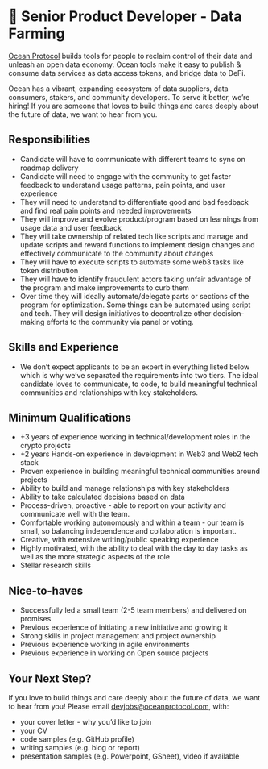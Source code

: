 # 🦈 Senior Product Developer - Data Farming 
[Ocean Protocol](https://www.oceanprotocol.com) builds tools for people to reclaim control of their data and unleash an open data economy. Ocean tools make it easy to publish & consume data services as data access tokens, and bridge data to DeFi. 

Ocean has a vibrant, expanding ecosystem of data suppliers, data consumers, stakers, and community developers. To serve it better, we’re hiring! If you are someone that loves to build things and cares deeply about the future of data, we want to hear from you.


## Responsibilities
* Candidate will have to communicate with different teams to sync on roadmap delivery
* Candidate will need to engage with the community to get faster feedback to understand usage patterns, pain points, and user experience
* They will need to understand to differentiate good and bad feedback and find real pain points and needed improvements
* They will improve and evolve product/program based on learnings from usage data and user feedback 
* They will take ownership of related tech like scripts and manage and update scripts and reward functions to implement design changes and effectively communicate to the community about changes
* They will have to execute scripts to automate some web3 tasks like token distribution
* They will have to identify fraudulent actors taking unfair advantage of the program and make improvements to curb them
* Over time they will ideally automate/delegate parts or sections of the program for optimization. Some things can be automated using script and tech. They will design initiatives to decentralize other decision-making efforts to the community via panel or voting.



## Skills and Experience 
* We don’t expect applicants to be an expert in everything listed below which is why we’ve separated the requirements into two tiers. The ideal candidate loves to communicate, to code, to build meaningful technical communities and relationships with key stakeholders.


## Minimum Qualifications
* +3 years of experience working in technical/development roles in the crypto projects
* +2 years Hands-on experience in development in Web3 and Web2 tech stack
* Proven experience in building meaningful technical communities around projects
* Ability to build and manage relationships with key stakeholders
* Ability to take calculated decisions based on data 
* Process-driven, proactive - able to report on your activity and communicate well with the team.
* Comfortable working autonomously and within a team - our team is small, so balancing independence and collaboration is important.
* Creative, with extensive writing/public speaking experience
* Highly motivated, with the ability to deal with the day to day tasks as well as the more strategic aspects of the role
* Stellar research skills


## Nice-to-haves
* Successfully led a small team (2-5 team members) and delivered on promises
* Previous experience of initiating a new initiative and growing it
* Strong skills in project management and project ownership
* Previous experience working in agile environments
* Previous experience in working on Open source projects


## Your Next Step?
If you love to build things and care deeply about the future of data, we want to hear from you! Please email [devjobs@oceanprotocol.com](mailto:devjobs@oceanprotocol.com), with:
* your cover letter - why you’d like to join
* your CV
* code samples (e.g. GitHub profile)
* writing samples (e.g. blog or report)
* presentation samples (e.g. Powerpoint, GSheet), video if available
